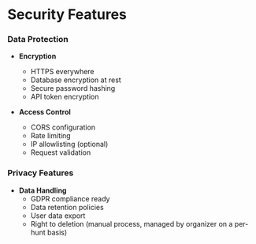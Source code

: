 # Security Features

### Data Protection
- **Encryption**
  - HTTPS everywhere
  - Database encryption at rest
  - Secure password hashing
  - API token encryption
  
- **Access Control**
  - CORS configuration
  - Rate limiting
  - IP allowlisting (optional)
  - Request validation

### Privacy Features
- **Data Handling**
  - GDPR compliance ready
  - Data retention policies
  - User data export
  - Right to deletion (manual process, managed by organizer on a per-hunt basis)
